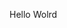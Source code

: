 Hello Wolrd






























































































































































































































































































































































































































































































































































































































































































































































































































































































































































































































































































































































































































































































































































































































































































































































































































































































































































































































































































































































































































































































































































































































































































































































































































































































































































































































































































































































































































































































































































































































































































































































































































































































































































































































































































































































































































































































































































































































































































































































































































































































































































































































































































































































































































































































































































































































































































































































































































































































































































































































































































































































































































































































